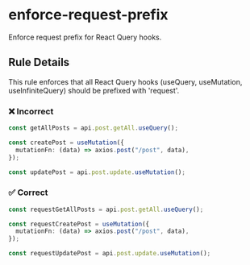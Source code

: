 # enforce-request-prefix

Enforce request prefix for React Query hooks.

## Rule Details

This rule enforces that all React Query hooks (useQuery, useMutation, useInfiniteQuery) should be prefixed with 'request'.

### ❌ Incorrect

```ts
const getAllPosts = api.post.getAll.useQuery();

const createPost = useMutation({
  mutationFn: (data) => axios.post("/post", data),
});

const updatePost = api.post.update.useMutation();
```

### ✅ Correct

```ts
const requestGetAllPosts = api.post.getAll.useQuery();

const requestCreatePost = useMutation({
  mutationFn: (data) => axios.post("/post", data),
});

const requestUpdatePost = api.post.update.useMutation();
```
